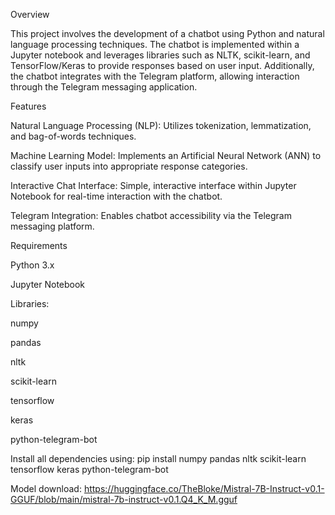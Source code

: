 Overview

This project involves the development of a chatbot using Python and natural language processing techniques. The chatbot is implemented within a Jupyter notebook and leverages libraries such as NLTK, scikit-learn, and TensorFlow/Keras to provide responses based on user input. Additionally, the chatbot integrates with the Telegram platform, allowing interaction through the Telegram messaging application.

Features

Natural Language Processing (NLP): Utilizes tokenization, lemmatization, and bag-of-words techniques.

Machine Learning Model: Implements an Artificial Neural Network (ANN) to classify user inputs into appropriate response categories.

Interactive Chat Interface: Simple, interactive interface within Jupyter Notebook for real-time interaction with the chatbot.

Telegram Integration: Enables chatbot accessibility via the Telegram messaging platform.

Requirements

Python 3.x

Jupyter Notebook

Libraries:

numpy

pandas

nltk

scikit-learn

tensorflow

keras

python-telegram-bot

Install all dependencies using:
pip install numpy pandas nltk scikit-learn tensorflow keras python-telegram-bot

Model download:
https://huggingface.co/TheBloke/Mistral-7B-Instruct-v0.1-GGUF/blob/main/mistral-7b-instruct-v0.1.Q4_K_M.gguf
